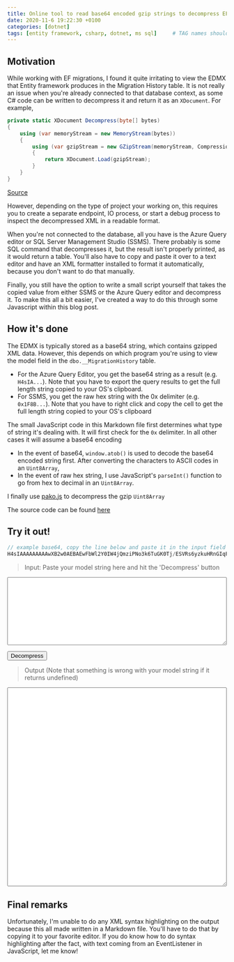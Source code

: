 ```yaml
---
title: Online tool to read base64 encoded gzip strings to decompress EF Migration History EDMX  
date: 2020-11-6 19:22:30 +0100
categories: [dotnet]
tags: [entity framework, csharp, dotnet, ms sql]     # TAG names should always be lowercase
---
```


## Motivation

While working with EF migrations, I found it quite irritating to view the EDMX that Entity framework produces in the Migration History table. It is not really an issue when you're already connected to that database context, as some C# code can be written to decompress it and return it as an `XDocument`. For example,

```csharp
private static XDocument Decompress(byte[] bytes)
{
    using (var memoryStream = new MemoryStream(bytes))
    {
        using (var gzipStream = new GZipStream(memoryStream, CompressionMode.Decompress))
        {
            return XDocument.Load(gzipStream);
        }
    }
}
```
[Source](https://stackoverflow.com/a/16549735/4516065)

However, depending on the type of project your working on, this requires you to create a separate endpoint, IO process, or start a debug process to inspect the decompressed XML in a readable format. 

When you're not connected to the database, all you have is the Azure Query editor or SQL Server Management Studio (SSMS). There probably is some SQL command that decompresses it, but the result isn't properly printed, as it would return a table. You'll also have to copy and paste it over to a text editor and have an XML formatter installed to format it automatically, because you don't want to do that manually. 

Finally, you still have the option to write a small script yourself that takes the copied value from either SSMS or the Azure Query editor and decompress it. To make this all a bit easier, I've created a way to do this through some Javascript within this blog post.

## How it's done
The EDMX is typically stored as a base64 string, which contains gzipped XML data. However, this depends on which program you're using to view the model field in the `dbo.__MigrationHistory` table.

* For the Azure Query Editor, you get the base64 string as a result (e.g. `H4sIA...`). Note that you have to export the query results to get the full length string copied to your OS's clipboard.
* For SSMS, you get the raw hex string with the 0x delimiter (e.g. `0x1F8B...`). Note that you have to right click and copy the cell to get the full length string copied to your OS's clipboard


The small JavaScript code in this Markdown file first determines what type of string it's dealing with. It will first check for the `0x` delimiter. In all other cases it will assume a base64 encoding


* In the event of base64, `window.atob()` is used to decode the base64 encoded string first. After converting the characters to ASCII codes in an `Uint8Array`,
* In the event of raw hex string, I use JavaScript's `parseInt()` function to go from hex to decimal in an `Uint8Array`.


 I finally use [pako.js](https://github.com/nodeca/pako) to decompress the gzip `Uint8Array`

 
 The source code can be found [here](https://raw.githubusercontent.com/p-kostic/p-kostic.github.io/master/_posts/dotnet/2020-11-6-tool-to-read-gzip-strings-to-decompress-entity-framework-migration-history-edmx.md)

<script src="../../assets/js/pako.min.js">

</script>

## Try it out!

```js
// example base64, copy the line below and paste it in the input field
H4sIAAAAAAAAAwXB2w0AEBAEwFbWl2Y0IW4jQmziPNo3k6TuGK0Tj/ESVRs6yzkuHRnGIqPB92qzhg8yp62UMAAAAA==
```

> Input: Paste your model string here and hit the 'Decompress' button

<textarea id="modelInput" name="modelInput" rows="10" cols="120" style="overflow: auto; max-width: 100%; -webkit-box-sizing: border-box; -moz-box-sizing: border-box; box-sizing: border-box;"></textarea>

<button id="decompressButton">Decompress</button>

> Output (Note that something is wrong with your model string if it returns undefined)

<textarea id="modelOutput" name="modelOutput" rows="30" cols="120" style="overflow: auto; max-width: 100%; -webkit-box-sizing: border-box; -moz-box-sizing: border-box; box-sizing: border-box;" wrap='off'></textarea>

## Final remarks
Unfortunately, I'm unable to do any XML syntax highlighting on the output because this all made written in a Markdown file. You'll have to do that by copying it to your favorite editor. If you do know how to do syntax highlighting after the fact, with text coming from an EventListener in JavaScript, let me know!

<script>

var fromHexString = function(hexString) {
    hexString = hexString.replace(/^0x/, '');
    return new Uint8Array(hexString.match(/.{1,2}/g).map(byte => parseInt(byte, 16)));
};

var handleBase64 = function(inputString) {
    try {
        var bytes = [];

        for (var i = 0; i < inputString.length; i++) {
            var abyte = inputString.charCodeAt(i) & 0xff;
            bytes.push(abyte);
        }

        var binData = new Uint8Array(bytes);
        var data = pako.inflate(binData, { to: 'string' });

    } catch (e) {
        document.getElementById("modelOutput").value = e;
        console.error(e);
    }
    return data;
};

var handleHex = function(inputString) {
    try {
        var data = pako.inflate(inputString);
        return String.fromCharCode.apply(null, new Uint8Array(data));
    } catch (e) {
        document.getElementById("modelOutput").value = e;
        console.error(e);
    }
};

document.getElementById("decompressButton").addEventListener("click", function() {

    var inputString = document.getElementById("modelInput").value;

    if (inputString === "") {
        document.getElementById("modelOutput").value = "No input was given";
        return;
    }

    if (inputString.startsWith("0x")) {
        inputString = fromHexString(inputString);
        document.getElementById("modelOutput").value = handleHex(inputString);
    } else {
        inputString = atob(inputString);
        document.getElementById("modelOutput").value = handleBase64(inputString);
    }
});

</script>